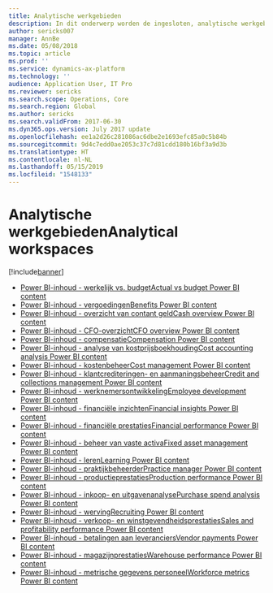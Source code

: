 ```yaml
---
title: Analytische werkgebieden
description: In dit onderwerp worden de ingesloten, analytische werkgebieden genoemd die beschikbaar zijn en wordt aangegeven waar u er meer informatie over kunt vinden.
author: sericks007
manager: AnnBe
ms.date: 05/08/2018
ms.topic: article
ms.prod: ''
ms.service: dynamics-ax-platform
ms.technology: ''
audience: Application User, IT Pro
ms.reviewer: sericks
ms.search.scope: Operations, Core
ms.search.region: Global
ms.author: sericks
ms.search.validFrom: 2017-06-30
ms.dyn365.ops.version: July 2017 update
ms.openlocfilehash: ee1a2d26c281086ac6dbe2e1693efc85a0c5b84b
ms.sourcegitcommit: 9d4c7edd0ae2053c37c7d81cdd180b16bf3a9d3b
ms.translationtype: HT
ms.contentlocale: nl-NL
ms.lasthandoff: 05/15/2019
ms.locfileid: "1548133"
---
```

# <a name="analytical-workspaces"></a><span data-ttu-id="771c1-103">Analytische werkgebieden</span><span class="sxs-lookup"><span data-stu-id="771c1-103">Analytical workspaces</span></span>
[!include[banner](../includes/banner.md)]

- [<span data-ttu-id="771c1-104">Power BI-inhoud - werkelijk vs. budget</span><span class="sxs-lookup"><span data-stu-id="771c1-104">Actual vs budget Power BI content</span></span>](ledger-budgets-power-bi.md)
- [<span data-ttu-id="771c1-105">Power BI-inhoud - vergoedingen</span><span class="sxs-lookup"><span data-stu-id="771c1-105">Benefits Power BI content</span></span>](benefits-power-bi.md)
- [<span data-ttu-id="771c1-106">Power BI-inhoud - overzicht van contant geld</span><span class="sxs-lookup"><span data-stu-id="771c1-106">Cash overview Power BI content</span></span>](../../financials/cash-bank-management/Cash-Overview-Power-BI-content.md)
- [<span data-ttu-id="771c1-107">Power BI-inhoud - CFO-overzicht</span><span class="sxs-lookup"><span data-stu-id="771c1-107">CFO overview Power BI content</span></span>](CFO-power-bi.md)
- [<span data-ttu-id="771c1-108">Power BI-inhoud -  compensatie</span><span class="sxs-lookup"><span data-stu-id="771c1-108">Compensation Power BI content</span></span>](compensation-power-bi.md)
- [<span data-ttu-id="771c1-109">Power BI-inhoud - analyse van kostprijsboekhouding</span><span class="sxs-lookup"><span data-stu-id="771c1-109">Cost accounting analysis Power BI content</span></span>](cost-accounting-analysis-content-pack.md) 
- [<span data-ttu-id="771c1-110">Power BI-inhoud - kostenbeheer</span><span class="sxs-lookup"><span data-stu-id="771c1-110">Cost management Power BI content</span></span>](cost-management-content-pack.md)
- [<span data-ttu-id="771c1-111">Power BI-inhoud - klantcrediteringen- en aanmaningsbeheer</span><span class="sxs-lookup"><span data-stu-id="771c1-111">Credit and collections management Power BI content</span></span>](../../financials/accounts-receivable/credit-collections-power-bi.md)
- [<span data-ttu-id="771c1-112">Power BI-inhoud - werknemersontwikkeling</span><span class="sxs-lookup"><span data-stu-id="771c1-112">Employee development Power BI content</span></span>](employee-development-PBI.md) 
- [<span data-ttu-id="771c1-113">Power BI-inhoud - financiële inzichten</span><span class="sxs-lookup"><span data-stu-id="771c1-113">Financial insights Power BI content</span></span>](financial-insights.md)
- [<span data-ttu-id="771c1-114">Power BI-inhoud - financiële prestaties</span><span class="sxs-lookup"><span data-stu-id="771c1-114">Financial performance Power BI content</span></span>](financial-performance-power-bi-content-pack.md)
- [<span data-ttu-id="771c1-115">Power BI-inhoud - beheer van vaste activa</span><span class="sxs-lookup"><span data-stu-id="771c1-115">Fixed asset management Power BI content</span></span>](../../financials/fixed-assets/Fixed-asset-management-workspace.md)
- [<span data-ttu-id="771c1-116">Power BI-inhoud - leren</span><span class="sxs-lookup"><span data-stu-id="771c1-116">Learning Power BI content</span></span>](learning-power-bi.md)
- [<span data-ttu-id="771c1-117">Power BI-inhoud - praktijkbeheerder</span><span class="sxs-lookup"><span data-stu-id="771c1-117">Practice manager Power BI content</span></span>](practice-manager-power-bi.md)
- [<span data-ttu-id="771c1-118">Power BI-inhoud - productieprestaties</span><span class="sxs-lookup"><span data-stu-id="771c1-118">Production performance Power BI content</span></span>](production-performance-power-bi.md)
- [<span data-ttu-id="771c1-119">Power BI-inhoud - inkoop- en uitgavenanalyse</span><span class="sxs-lookup"><span data-stu-id="771c1-119">Purchase spend analysis Power BI content</span></span>](purchase-content-pack-for-power-bi.md) 
- [<span data-ttu-id="771c1-120">Power BI-inhoud - werving</span><span class="sxs-lookup"><span data-stu-id="771c1-120">Recruiting Power BI content</span></span>](recruiting-analysis-power-bi-content-pack.md) 
- [<span data-ttu-id="771c1-121">Power BI-inhoud - verkoop- en winstgevendheidsprestaties</span><span class="sxs-lookup"><span data-stu-id="771c1-121">Sales and profitability performance Power BI content</span></span>](sales-profitability-performance-content-pack.md)
- [<span data-ttu-id="771c1-122">Power BI-inhoud - betalingen aan leveranciers</span><span class="sxs-lookup"><span data-stu-id="771c1-122">Vendor payments Power BI content</span></span>](../../financials/accounts-payable/Vendor-payments-workspace.md)
- [<span data-ttu-id="771c1-123">Power BI-inhoud - magazijnprestaties</span><span class="sxs-lookup"><span data-stu-id="771c1-123">Warehouse performance Power BI content</span></span>](warehouse-power-bi-content.md)
- [<span data-ttu-id="771c1-124">Power BI-inhoud - metrische gegevens personeel</span><span class="sxs-lookup"><span data-stu-id="771c1-124">Workforce metrics Power BI content</span></span>](workforce-analysis-power-bi-content-pack.md)
